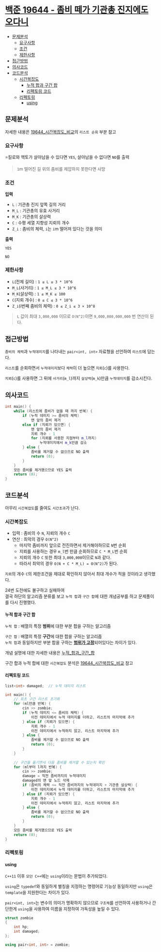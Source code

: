 # [백준 19644 - 좀비 떼가 기관총 진지에도 오다니](https://www.acmicpc.net/problem/19644)

- [문제분석](#문제분석)
  * [요구사항](#요구사항)
  * [조건](#조건)
  * [제한사항](#제한사항)
- [접근방법](#접근방법)
- [의사코드](#의사코드)
- [코드분석](#코드분석)
  * [시간복잡도](#시간복잡도)
    * [누적 합과 구간 합](#누적-합과-구간-합)
    * [리펙토링 코드](#리펙토링-코드)
  * [리펙토링](#리펙토링)
    * [using](#using)

## 문제분석

자세한 내용은 [19644_시간복잡도_비교](/baekjoon/19644/19644_시간복잡도_비교.pdf)의 `리스트 순회` 부분 참고

### 요구사항

⭐️킬로와 헥토가 살아남을 수 있다면 `YES`, 살아남을 수 없다면 `NO`를 출력

> `1`m 떨어진 길 위의 좀비를 제압하지 못한다면 사망

### 조건

**입력**
* `L` : 기관총 진지 앞쪽 길의 거리
* `M_L` : 기관총의 유효 사거리
* `M_K` : 기관총의 살상력
* `C` : 수평 세열 지향성 지뢰의 개수
* `Z_i` : 좀비의 체력, `i`는 `i`m 떨어져 있다는 것을 의미

**출력**
```shell
YES
```
```shell
NO
```

### 제한사항

* `L`(전체 길이) : `1 ≤ L ≤ 3 * 10^6`
* `M_L`(사거리) : `1 ≤ M_L ≤ 3 * 10^6`
* `M_K`(살상력) : `1 ≤ M_K ≤ 100`
* `C`(지뢰 개수) : `0 ≤ C ≤ 3 * 10^6`
* `Z_i`(i번째 좀비의 체력) : `0 ≤ Z_i ≤ 3 × 10^8`

> `L` 값이 최대 `3,000,000` 이므로 `O(N^2)`이면 `9,000,000,000,000` 번 연산이 된다.

## 접근방법

`좀비의 체력`과 `누적데미지`를 나타내는 `pair<int, int>` 자료형을 선언하여 `리스트`에 담는다.

`리스트`를 순회하면서 `누적데미지`보다 `체력`이 더 높으면 `지뢰`(`c`)를 사용한다.

`지뢰`(`c`)를 사용하면 그 뒤에 `사거리`(`m_l`)까지 `살상력`(`m_k`)만큼 `누적데미지`를 감소시킨다.

## 의사코드
```C++
int main() {
	while (리스트에 좀비가 없을 때 까지 반복) {
		if (누적 데미지 >= 좀비의 체력)
			맨 앞의 좀비 제거
		else if (지뢰가 있으면) {
			맨 앞의 좀비 제거
			지뢰 개수 - 1
			for (지뢰를 사용한 지점부터 m_l까지)
				누적데미지에서 m_k만큼 감소  
		} else {
			좀비를 제거할 수 없으므로 NO 출력
			return (0);
		}
	}
	모든 좀비를 제거했으므로 YES 출력
	return (0);
}
```

## 코드분석

아무리 `시간복잡도`를 줄여도 `시간초과`가 난다.

### 시간복잡도

* 입력 : 좀비의 수 `N`, 지뢰의 개수 `C`
* 연산 : 최악의 경우 `O(N^2)`
  * 마지막 좀비까지 앞으로 전진하면서 제거해야하므로 `N`번 순회
  * 지뢰를 사용하는 경우 `m_l`번 만큼 순회하므로 `C * M_L`번 순회
  * 지뢰의 개수 `C` 또한 최대 `3,000,000`이므로 `N`과 같다.
  * 따라서 최악의 경우 `O(N + C * M_L) = O(N^2)`가 된다.

`지뢰`의 개수 `C`의 제한조건을 제대로 확인하지 않아서 최대 개수가 적을 것이라고 생각했다.

24번 도전에도 불구하고 실패하여  
결국 하단의 알고리즘 분류를 보고 `누적 합`과 `구간 합`에 대한 개념공부를 하고 문제풀이를 다시 진행했다.

#### 누적 합과 구간 합

`누적 합` : 배열의 특정 **범위**에 대한 부분 합을 구하는 알고리즘

`구간 합` : 배열의 특정 **구간**에 대한 합을 구하는 알고리즘  
`누적 합`과 동일하지만 부분 합을 구하는 <U>**범위가 고정**</U>되어있다는 차이가 있다.

개념 설명에 대한 자세한 내용은 [누적_합과_구간_합](/baekjoon/19644/누적_합과_구간_합.pdf)

구간 합과 누적 합에 대한 `시간복잡도` 분석은 [19644_시간복잡도_비교](/baekjoon/19644/19644_시간복잡도_비교.pdf) 참고

#### 리펙토링 코드

```c++
list<int> damaged;  // 누적 데미지 리스트

int main() {
	// 최초 구간 리스트 초기화
	for (ml만큼 반복) {
		cin >> zombie;
        if (누적 데미지 <= 좀비의 체력) {
		    이전 데미지에서 누적 데미지를 더하고, 리스트의 마지막에 추가
		} else if (지뢰가 있으면) {
            지뢰 개수 - 1
            이전 데미지에서 누적하지 않고, 리스트 마지막에 추가
		} else {
            좀비를 제거할 수 없으므로 NO 출력
            return (0);
		}
	}
	
	// 구간을 옮기면서 다음 좀비를 제거할 수 있는지 확인
	for (ml부터 l까지 반복) {
		cin >> zombie;
		damage = 직전 좀비까지의 누적데미지 
		damaged의 맨 앞 노드 삭제
		if (좀비의 체력 <= 직전 좀비까지의 누적데미지 + 기관총 살상력) {
		    이전 데미지에서 누적 데미지를 더하고, 리스트의 마지막에 추가
		} else if (지뢰가 있으면) {
		    지뢰 개수 - 1
            이전 데미지에서 누적하지 않고, 리스트 마지막에 추가
		} else {
            좀비를 제거할 수 없으므로 NO 출력
			return (0);
		}
	}
	모든 좀비를 제거했으므로 YES 출력
	return (0);
}
```

### 리펙토링

#### using

`C++11` 이후 `모던 C++`에는 `using`이라는 문법이 추가되었다.

`using`은 `typedef`와 동일하게 별칭을 지정하는 명령어로 기능상 동일하지만 `using`은 `template`을 지원한다는 차이가 있다.

`pair<int, int>`는 변수의 의미가 명확하지 않으므로 `구조체`를 선언하여 사용하거나 간단한게 `using`을 사용하여 이름을 지정하여 가독성을 높일 수 있다.

```c++
struct zombie
{
	int hp;
	int damaged;
};
```

```c++
using pair<int, int> = zombie;
```
